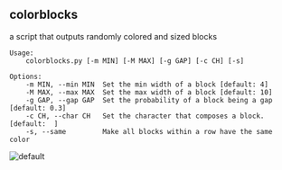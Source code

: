 ## colorblocks

a script that outputs randomly colored and sized blocks

```
Usage: 
    colorblocks.py [-m MIN] [-M MAX] [-g GAP] [-c CH] [-s]

Options:
    -m MIN, --min MIN  Set the min width of a block [default: 4]
    -M MAX, --max MAX  Set the max width of a block [default: 10]
    -g GAP, --gap GAP  Set the probability of a block being a gap [default: 0.3]
    -c CH, --char CH   Set the character that composes a block. [default:  ]
    -s, --same         Make all blocks within a row have the same color
```

![default](https://github.com/zzggbb/colorblocks/raw/master/default.png)
